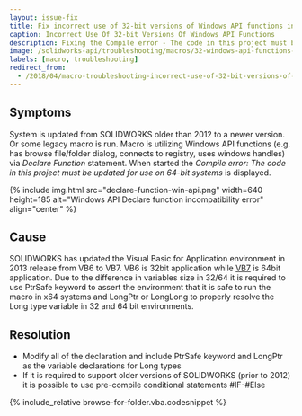 ```yaml
---
layout: issue-fix
title: Fix incorrect use of 32-bit versions of Windows API functions in SOLIDWORKS macros
caption: Incorrect Use Of 32-bit Versions Of Windows API Functions
description: Fixing the Compile error - The code in this project must be updated for use on 64-bit systems when macro is utilizing Windows API functions
image: /solidworks-api/troubleshooting/macros/32-windows-api-functions-incorrect-use/declare-function-win-api.png
labels: [macro, troubleshooting]
redirect_from:
  - /2018/04/macro-troubleshooting-incorrect-use-of-32-bit-versions-of-win-api.html
---
```

## Symptoms

System is updated from SOLIDWORKS older than 2012 to a newer version.
Or some legacy macro is run.
Macro is utilizing Windows API functions (e.g. has browse file/folder dialog, connects to registry, uses windows handles) via *Declare Function* statement.
When started the *Compile error: The code in this project must be updated for use on 64-bit systems* is displayed.

{% include img.html src="declare-function-win-api.png" width=640 height=185 alt="Windows API Declare function incompatibility error" align="center" %}

## Cause

SOLIDWORKS has updated the Visual Basic for Application environment in 2013 release from VB6 to VB7.
VB6 is 32bit application while [VB7](https://msdn.microsoft.com/en-us/vba/language-reference-vba/articles/64-bit-visual-basic-for-applications-overview) is 64bit application.
Due to the difference in variables size in 32/64 it is required to use PtrSafe keyword to assert the environment that it is safe to run the macro in x64 systems and LongPtr or LongLong to properly resolve the Long type variable in 32 and 64 bit environments.

## Resolution

* Modify all of the declaration and include PtrSafe keyword and LongPtr as the variable declarations for Long types
* If it is required to support older versions of SOLIDWORKS (prior to 2012) it is possible to use pre-compile conditional statements #IF-#Else

{% include_relative browse-for-folder.vba.codesnippet %}
